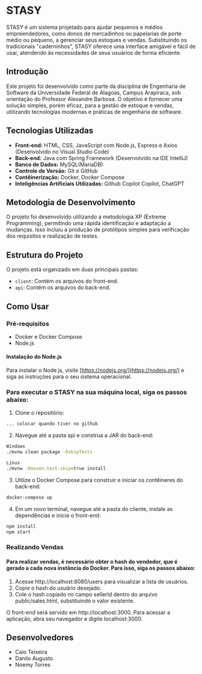 # STASY

STASY é um sistema projetado para ajudar pequenos e médios empreendedores, como donos de mercadinhos ou papelarias de porte médio ou pequeno, a gerenciar seus estoques e vendas. Substituindo os tradicionais "caderninhos", STASY oferece uma interface amigável e fácil de usar, atendendo às necessidades de seus usuários de forma eficiente.

## Introdução

Este projeto foi desenvolvido como parte da disciplina de Engenharia de Software da Universidade Federal de Alagoas, Campus Arapiraca, sob orientação do Professor Alexandre Barbosa. O objetivo é fornecer uma solução simples, porém eficaz, para a gestão de estoque e vendas, utilizando tecnologias modernas e práticas de engenharia de software.

## Tecnologias Utilizadas

- **Front-end:** HTML, CSS, JavaScript com Node.js, Express e Axios (Desenvolvido no Visual Studio Code)
- **Back-end:** Java com Spring Framework (Desenvolvido na IDE IntelliJ)
- **Banco de Dados:** MySQL(MariaDB)
- **Controle de Versão:** Git e GitHub
- **Contêinerização:** Docker, Docker Compose
- **Inteligências Artificiais Utilizadas:** Github Copilot Copilot, ChatGPT

## Metodologia de Desenvolvimento

O projeto foi desenvolvido utilizando a metodologia XP (Extreme Programming), permitindo uma rápida identificação e adaptação a mudanças. Isso incluiu a produção de protótipos simples para verificação dos requisitos e realização de testes.

## Estrutura do Projeto

O projeto está organizado em duas principais pastas:
- `client`: Contém os arquivos do front-end.
- `api`: Contém os arquivos do back-end.

## Como Usar

### Pré-requisitos

- Docker e Docker Compose
- Node.js

#### Instalação do Node.js

Para instalar o Node.js, visite [https://nodejs.org/](https://nodejs.org/) e siga as instruções para o seu sistema operacional.

### Para executar o STASY na sua máquina local, siga os passos abaixo:

1. Clone o repositório:

```bash
... colocar quando tiver no github
```

2. Navegue até a pasta api e construa a JAR do back-end:
```bash
Windows
./mvnw clean package -DskipTests
```
```bash
Linux
./mvnw -Dmaven.test.skip=true install
```
3. Utilize o Docker Compose para construir e iniciar os contêineres do back-end:
```bash
docker-compose up
```
4. Em um novo terminal, navegue até a pasta do cliente, instale as dependências e inicie o front-end:
```bash
npm install
npm start
```

### Realizando Vendas

#### Para realizar vendas, é necessário obter o hash do vendedor, que é gerado a cada nova instância do Docker. Para isso, siga os passos abaixo:

1. Acesse http://localhost:8080/users para visualizar a lista de usuários.
2. Copie o hash do usuário desejado.
3. Cole o hash copiado no campo sellerId dentro do arquivo public/sales.html, substituindo o valor existente.

O front-end será servido em http://localhost:3000. Para acessar a aplicação, abra seu navegador e digite localhost:3000.

## Desenvolvedores

- Caio Teixeira
- Danilo Augusto
- Noemy Torres
